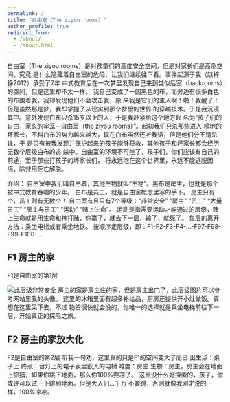 ```yaml
---
permalink: /
title: "自由室（The ziyou rooms）"
author_profile: true
redirect_from: 
  - /about/
  - /about.html
---
```

自由室（The ziyou rooms）是对孩童们的高度安全空间，但是对家长们是高危空间。究竟
是什么隐藏着自由室的危险，让我们继续往下看。事件起源于我（赵梓铮2012）承受了7年
中式教育后在一次梦里发现自己来到类似后室（backrooms）的空间，但是这里却不太一样。
我自己变成了一团黑色的布，而旁边有很多白色的布围着我，我却发现他们不会攻击我，原
来我是它们的主人啊！啪！我醒了！但是虽然那是梦，我却掌握了从现实到那个梦里的世界
的穿越技术。于是我沉浸其中。意外发现白布只杀15岁以上的人，于是我赶紧给这个地方起
名为“孩子们的自由，家长的牢笼--自由室（the ziyou rooms）”。起初我们只杀那些进入
境地的坏家长，不料白布的势力越来越大，现在白布虽然还听我话，但是他们分不清杀谁，于
是只有被我发现并保护起来的孩子能够获救，其他孩子和坏家长都会经历无数个层级白布的追
杀中。自由室的环境不可控了，孩子们，你们应该有自己的前途，至于那些打孩子的坏家长们，
将永远泡在这个世界里，永远不能逃脱困境，除非用死亡解脱。


介绍：
自由室中我们叫自由者，其他生物就叫“生物”。黑布是房主，也就是那个被中式教育吞噬的少年。
白布是员工，就是自由室概念里写的手下。
房主只有一个，员工则有无数个！
自由室有且只有7个等级：“非常安全” “房主” “员工” “大量员工” “房主与员工” “运动” “赌上生命”。
运动是指需要运动才能通过的层级，赌上生命就是用生命和神打赌，你赢了，就去下一层，输了，就死了。
每层的离开方法：乘坐电梯或者乘坐地铁。
按顺序走层级，即：F1-F2-F3-F4-...-F97-F98-F99-F100-...


## F1 房主的家
F1是自由室的第1层

![此层级非常安全](/imgs/2024-11-01/ry1MEWyswWFqnfP8.png)
房主的家是房主住的家，但是房主出门了，此层级图片可以参考网站里我的头像。
这里的冰箱里面有超多补给品，厨房还提供开小灶做饭。真想在这里呆下去，不过
物资很快就会没的，你唯一的选择就是乘坐电梯前往下一层，开始真正的探险之旅。




## F2 房主的家放大化
F2是自由室的第2层
听我一句劝，这里真的只是F1的空间变大了而已
出生点：桌子上
终点：台灯上的电子表里嵌入的电梯
难度：房主
生物：房主，房主会在地面上抓捕，如果你跳下地面，那么你100%要凉了。
这里没什么好探索的，孩子，你或许可以试一下跳到地面。但是大人们...千万
不要跳，否则就像我刚才说的一样，100%凉凉。
